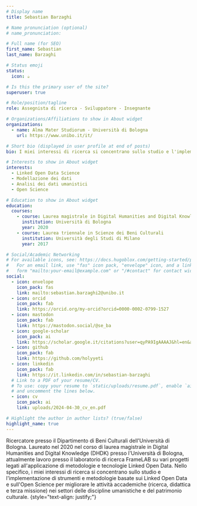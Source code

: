 ```yaml
---
# Display name
title: Sebastian Barzaghi

# Name pronunciation (optional)
# name_pronunciation:

# Full name (for SEO)
first_name: Sebastian
last_name: Barzaghi

# Status emoji
status:
  icon: ☕️

# Is this the primary user of the site?
superuser: true

# Role/position/tagline
role: Assegnista di ricerca - Sviluppatore - Insegnante

# Organizations/Affiliations to show in About widget
organizations:
  - name: Alma Mater Studiorum - Università di Bologna
    url: https://www.unibo.it/it/

# Short bio (displayed in user profile at end of posts)
bio: I miei interessi di ricerca si concentrano sullo studio e l'implementazione di strumenti e metodologie basate sui Linked Open Data e sull'Open Science per migliorare le attività accademiche (ricerca, didattica e terza missione) nei settori delle discipline umanistiche e del patrimonio culturale.

# Interests to show in About widget
interests:
  - Linked Open Data Science
  - Modellazione dei dati
  - Analisi dei dati umanistici
  - Open Science

# Education to show in About widget
education:
  courses:
    - course: Laurea magistrale in Digital Humanities and Digital Knowledge
      institution: Università di Bologna
      year: 2020
    - course: Laurea triennale in Scienze dei Beni Culturali
      institution: Università degli Studi di Milano
      year: 2017

# Social/Academic Networking
# For available icons, see: https://docs.hugoblox.com/getting-started/page-builder/#icons
#   For an email link, use "fas" icon pack, "envelope" icon, and a link in the
#   form "mailto:your-email@example.com" or "/#contact" for contact widget.
social:
  - icon: envelope
    icon_pack: fas
    link: mailto:sebastian.barzaghi2@unibo.it
  - icon: orcid
    icon_pack: fab
    link: https://orcid.org/my-orcid?orcid=0000-0002-0799-1527
  - icon: mastodon
    icon_pack: fab
    link: https://mastodon.social/@se_ba
  - icon: google-scholar
    icon_pack: ai
    link: https://scholar.google.it/citations?user=qyPA9IgAAAAJ&hl=en&authuser=1&oi=ao
  - icon: github
    icon_pack: fab
    link: https://github.com/holyyeti
  - icon: linkedin
    icon_pack: fab
    link: https://it.linkedin.com/in/sebastian-barzaghi
  # Link to a PDF of your resume/CV.
  # To use: copy your resume to `static/uploads/resume.pdf`, enable `ai` icons in `params.yaml`,
  # and uncomment the lines below.
  - icon: cv
    icon_pack: ai
    link: uploads/2024-04-30_cv_en.pdf

# Highlight the author in author lists? (true/false)
highlight_name: true
---
```


Ricercatore presso il Dipartimento di Beni Culturali dell'Università di Bologna. Laureato nel 2020 nel corso di laurea magistrale in Digital Humanities and Digital Knowledge (DHDK) presso l'Università di Bologna, attualmente lavoro presso il laboratorio di ricerca FrameLAB su vari progetti legati all'applicazione di metodologie e tecnologie Linked Open Data. Nello specifico, i miei interessi di ricerca si concentrano sullo studio e l'implementazione di strumenti e metodologie basate sui Linked Open Data e sull'Open Science per migliorare le attività accademiche (ricerca, didattica e terza missione) nei settori delle discipline umanistiche e del patrimonio culturale.
{style="text-align: justify;"}